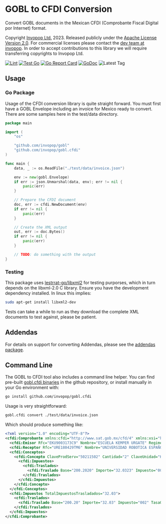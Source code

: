 # GOBL to CFDI Conversion

Convert GOBL documents in the Mexican CFDI (Comprobante Fiscal Digital por Internet) format.

Copyright [Invopop Ltd.](https://invopop.com) 2023. Released publicly under the [Apache License Version 2.0](LICENSE). For commercial licenses please contact the [dev team at invopop](mailto:dev@invopop.com). In order to accept contributions to this library we will require transferring copyrights to Invopop Ltd.

[![Lint](https://github.com/invopop/gobl.cfdi/actions/workflows/lint.yaml/badge.svg)](https://github.com/invopop/gobl.cfdi/actions/workflows/lint.yaml)
[![Test Go](https://github.com/invopop/gobl.cfdi/actions/workflows/test.yaml/badge.svg)](https://github.com/invopop/gobl.cfdi/actions/workflows/test.yaml)
[![Go Report Card](https://goreportcard.com/badge/github.com/invopop/gobl.cfdi)](https://goreportcard.com/report/github.com/invopop/gobl.cfdi)
[![GoDoc](https://godoc.org/github.com/invopop/gobl.cfdi?status.svg)](https://godoc.org/github.com/invopop/gobl.cfdi)
![Latest Tag](https://img.shields.io/github/v/tag/invopop/gobl.cfdi)

## Usage

### Go Package

Usage of the CFDI conversion library is quite straight forward. You must first have a GOBL Envelope including an invoice for Mexico ready to convert. There are some samples here in the test/data directory.

```go
package main

import (
    "os"

    "github.com/invopop/gobl"
    "github.com/invopop/gobl.cfdi"
)

func main {
    data, _ := os.ReadFile("./test/data/invoice.json")

    env := new(gobl.Envelope)
    if err := json.Unmarshal(data, env); err != nil {
        panic(err)
    }

    // Prepare the CFDI document
    doc, err := cfdi.NewDocument(env)
    if err != nil {
        panic(err)
    }

    // Create the XML output
    out, err := doc.Bytes()
    if err != nil {
        panic(err)
    }

    // TODO: do something with the output
}
```

### Testing

This package uses [lestrrat-go/libxml2](https://github.com/lestrrat-go/libxml2) for testing purporses, which in turn depends on the libxml-2.0 C library. Ensure you have the development dependency installed. In linux this implies:

```bash
sudo apt-get install libxml2-dev
```

Tests can take a while to run as they download the complete XML documents to test against, please be patient.

## Addendas

For details on support for converting Addendas, please see the [addendas package](addendas).

## Command Line

The GOBL to CFDI tool also includes a command line helper. You can find pre-built [gobl.cfdi binaries](https://github.com/invopop/gobl.cfdi/releases) in the github repository, or install manually in your Go environment with:

```bash
go install github.com/invopop/gobl.cfdi
```

Usage is very straightforward:

```bash
gobl.cfdi convert ./test/data/invoice.json
```

Which should produce something like:

```xml
<?xml version="1.0" encoding="UTF-8"?>
<cfdi:Comprobante xmlns:cfdi="http://www.sat.gob.mx/cfd/4" xmlns:xsi="http://www.w3.org/2001/XMLSchema-instance" xsi:schemaLocation="http://www.sat.gob.mx/cfd/4 http://www.sat.gob.mx/sitio_internet/cfd/4/cfdv40.xsd" Version="4.0" TipoDeComprobante="I" Serie="LMC" Folio="0010" Fecha="2023-05-29T00:00:00" LugarExpedicion="26015" SubTotal="400.40" Descuento="200.20" Total="232.23" Moneda="MXN" Exportacion="01" MetodoPago="PUE" FormaPago="03" CondicionesDePago="Pago a 30 días." Sello="" NoCertificado="00000000000000000000" Certificado="">
  <cfdi:Emisor Rfc="EKU9003173C9" Nombre="ESCUELA KEMPER URGATE" RegimenFiscal="601"></cfdi:Emisor>
  <cfdi:Receptor Rfc="URE180429TM6" Nombre="UNIVERSIDAD ROBOTICA ESPAÑOLA" DomicilioFiscalReceptor="65000" RegimenFiscalReceptor="601" UsoCFDI="G01"></cfdi:Receptor>
  <cfdi:Conceptos>
    <cfdi:Concepto ClaveProdServ="50211502" Cantidad="2" ClaveUnidad="H87" Descripcion="Cigarros" ValorUnitario="200.2020" Importe="400.4040" Descuento="200.2020" ObjetoImp="02">
      <cfdi:Impuestos>
        <cfdi:Traslados>
          <cfdi:Traslado Base="200.2020" Importe="32.0323" Impuesto="002" TasaOCuota="0.160000" TipoFactor="Tasa"></cfdi:Traslado>
        </cfdi:Traslados>
      </cfdi:Impuestos>
    </cfdi:Concepto>
  </cfdi:Conceptos>
  <cfdi:Impuestos TotalImpuestosTrasladados="32.03">
    <cfdi:Traslados>
      <cfdi:Traslado Base="200.20" Importe="32.03" Impuesto="002" TasaOCuota="0.160000" TipoFactor="Tasa"></cfdi:Traslado>
    </cfdi:Traslados>
  </cfdi:Impuestos>
</cfdi:Comprobante>
```
